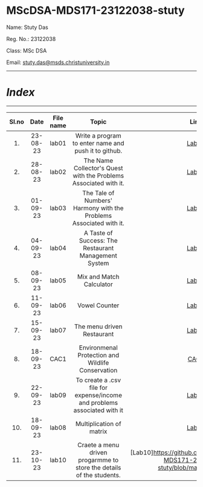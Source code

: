 # MScDSA-MDS171-23122038-stuty

Name: Stuty Das

Reg. No.: 23122038

Class: MSc DSA

Email: stuty.das@msds.christuniversity.in

***
# *Index*
***                             



|Sl.no|Date|File name|Topic|Link|
|:----:|:----:|:---:|:----:|:----:|
|1.|23-08-23|lab01|Write a program to enter name and push it to github.|[Lab01](https://github.com/Stuty23/MScDSA-MDS171-23122038-stuty/blob/4fa96b0d43606d40266913529f8ce0151b1320c0/Lab01.ipynb)|
|2.|28-08-23|lab02|The Name Collector's Quest with the Problems Associated with it.|[Lab02](https://github.com/Stuty23/MScDSA-MDS171-23122038-stuty/blob/4fa96b0d43606d40266913529f8ce0151b1320c0/Lab%2002.ipynb)|
|3.|01-09-23|lab03|The Tale of Numbers' Harmony with the Problems Associated with it.|[Lab03](https://github.com/Stuty23/MScDSA-MDS171-23122038-stuty/blob/4fa96b0d43606d40266913529f8ce0151b1320c0/lab_03.ipynb)|
|4.|04-09-23|lab04|A Taste of Success: The Restaurant Management System|[Lab04](https://github.com/Stuty23/MScDSA-MDS171-23122038-stuty/blob/4fa96b0d43606d40266913529f8ce0151b1320c0/Lab04.ipynb)|
|5.|08-09-23|lab05|Mix and Match Calculator|[Lab05](https://github.com/Stuty23/MScDSA-MDS171-23122038-stuty/tree/main/Lab%2005)|
|6.|11-09-23|lab06|Vowel Counter|[Lab06](https://github.com/Stuty23/MScDSA-MDS171-23122038-stuty/blob/74cd62ac159a32fce1fc9598c60ccdd8401a5e2c/Lab_06.ipynb)|
|7.|15-09-23|lab07|The menu driven Restaurant|[Lab07](https://github.com/Stuty23/MScDSA-MDS171-23122038-stuty/blob/2d9765b3306931f8a16fc1841adcbfa510577db8/Lab_07.ipynb)|
|8.|18-09-23|CAC1|Environmenal Protection and Wildlife Conservation|[CAC1](https://github.com/Stuty23/MScDSA-MDS171-23122038-stuty/blob/2d9765b3306931f8a16fc1841adcbfa510577db8/cac_1.ipynb)|
|9.|22-09-23|lab09|To create a .csv file for expense/income and problems associated with it|[Lab09](https://github.com/Stuty23/MScDSA-MDS171-23122038-stuty/tree/2d9765b3306931f8a16fc1841adcbfa510577db8/lab09)|
|10.|18-09-23|lab08|Multiplication of matrix|[Lab08](https://github.com/Stuty23/MScDSA-MDS171-23122038-stuty/blob/83a7f2c4043b7d6d6272d24d704fe46915c20ecd/Lab_08.ipynb)|
|11.|23-10-23|lab10|Craete a menu driven progarmme to store the details of the students.|[Lab10]https://github.com/Stuty23/MScDSA-MDS171-23122038-stuty/blob/main/Lab_10.py|